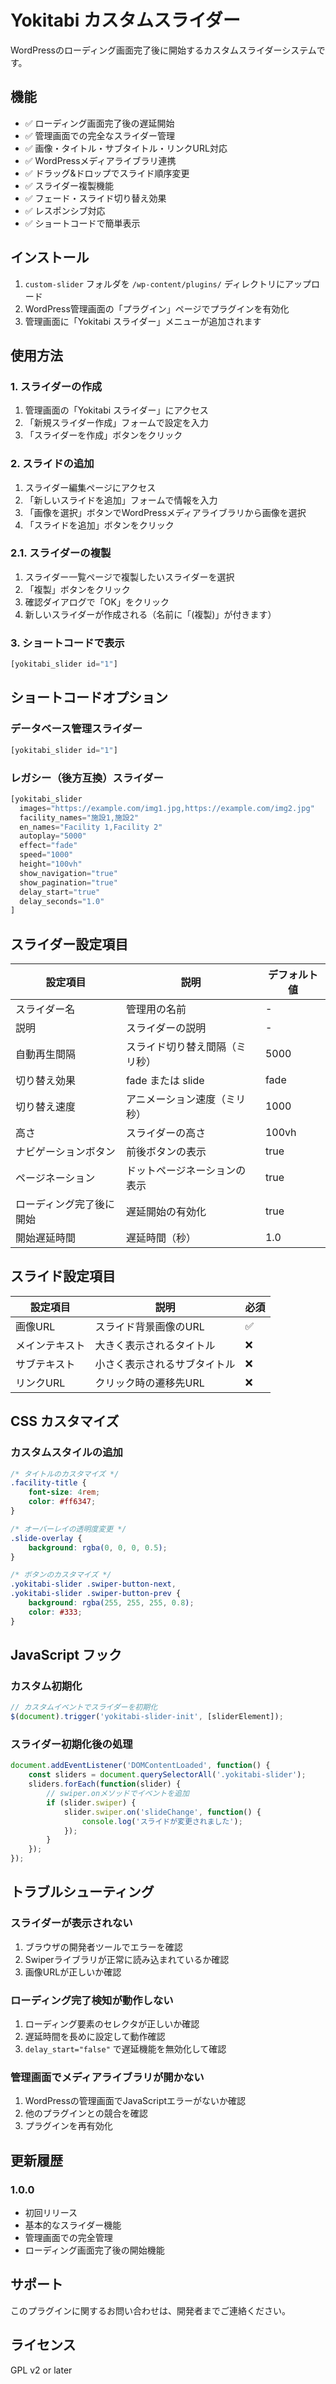 # Yokitabi カスタムスライダー

WordPressのローディング画面完了後に開始するカスタムスライダーシステムです。

## 機能

- ✅ ローディング画面完了後の遅延開始
- ✅ 管理画面での完全なスライダー管理
- ✅ 画像・タイトル・サブタイトル・リンクURL対応
- ✅ WordPressメディアライブラリ連携
- ✅ ドラッグ&ドロップでスライド順序変更
- ✅ スライダー複製機能
- ✅ フェード・スライド切り替え効果
- ✅ レスポンシブ対応
- ✅ ショートコードで簡単表示

## インストール

1. `custom-slider` フォルダを `/wp-content/plugins/` ディレクトリにアップロード
2. WordPress管理画面の「プラグイン」ページでプラグインを有効化
3. 管理画面に「Yokitabi スライダー」メニューが追加されます

## 使用方法

### 1. スライダーの作成

1. 管理画面の「Yokitabi スライダー」にアクセス
2. 「新規スライダー作成」フォームで設定を入力
3. 「スライダーを作成」ボタンをクリック

### 2. スライドの追加

1. スライダー編集ページにアクセス
2. 「新しいスライドを追加」フォームで情報を入力
3. 「画像を選択」ボタンでWordPressメディアライブラリから画像を選択
4. 「スライドを追加」ボタンをクリック

### 2.1. スライダーの複製

1. スライダー一覧ページで複製したいスライダーを選択
2. 「複製」ボタンをクリック
3. 確認ダイアログで「OK」をクリック
4. 新しいスライダーが作成される（名前に「(複製)」が付きます）

### 3. ショートコードで表示

```php
[yokitabi_slider id="1"]
```

## ショートコードオプション

### データベース管理スライダー
```php
[yokitabi_slider id="1"]
```

### レガシー（後方互換）スライダー
```php
[yokitabi_slider 
  images="https://example.com/img1.jpg,https://example.com/img2.jpg"
  facility_names="施設1,施設2"
  en_names="Facility 1,Facility 2"
  autoplay="5000"
  effect="fade"
  speed="1000"
  height="100vh"
  show_navigation="true"
  show_pagination="true"
  delay_start="true"
  delay_seconds="1.0"
]
```

## スライダー設定項目

| 設定項目 | 説明 | デフォルト値 |
|---------|------|------------|
| スライダー名 | 管理用の名前 | - |
| 説明 | スライダーの説明 | - |
| 自動再生間隔 | スライド切り替え間隔（ミリ秒） | 5000 |
| 切り替え効果 | fade または slide | fade |
| 切り替え速度 | アニメーション速度（ミリ秒） | 1000 |
| 高さ | スライダーの高さ | 100vh |
| ナビゲーションボタン | 前後ボタンの表示 | true |
| ページネーション | ドットページネーションの表示 | true |
| ローディング完了後に開始 | 遅延開始の有効化 | true |
| 開始遅延時間 | 遅延時間（秒） | 1.0 |

## スライド設定項目

| 設定項目 | 説明 | 必須 |
|---------|------|------|
| 画像URL | スライド背景画像のURL | ✅ |
| メインテキスト | 大きく表示されるタイトル | ❌ |
| サブテキスト | 小さく表示されるサブタイトル | ❌ |
| リンクURL | クリック時の遷移先URL | ❌ |

## CSS カスタマイズ

### カスタムスタイルの追加

```css
/* タイトルのカスタマイズ */
.facility-title {
    font-size: 4rem;
    color: #ff6347;
}

/* オーバーレイの透明度変更 */
.slide-overlay {
    background: rgba(0, 0, 0, 0.5);
}

/* ボタンのカスタマイズ */
.yokitabi-slider .swiper-button-next,
.yokitabi-slider .swiper-button-prev {
    background: rgba(255, 255, 255, 0.8);
    color: #333;
}
```

## JavaScript フック

### カスタム初期化

```javascript
// カスタムイベントでスライダーを初期化
$(document).trigger('yokitabi-slider-init', [sliderElement]);
```

### スライダー初期化後の処理

```javascript
document.addEventListener('DOMContentLoaded', function() {
    const sliders = document.querySelectorAll('.yokitabi-slider');
    sliders.forEach(function(slider) {
        // swiper.onメソッドでイベントを追加
        if (slider.swiper) {
            slider.swiper.on('slideChange', function() {
                console.log('スライドが変更されました');
            });
        }
    });
});
```

## トラブルシューティング

### スライダーが表示されない

1. ブラウザの開発者ツールでエラーを確認
2. Swiperライブラリが正常に読み込まれているか確認
3. 画像URLが正しいか確認

### ローディング完了検知が動作しない

1. ローディング要素のセレクタが正しいか確認
2. 遅延時間を長めに設定して動作確認
3. `delay_start="false"` で遅延機能を無効化して確認

### 管理画面でメディアライブラリが開かない

1. WordPressの管理画面でJavaScriptエラーがないか確認
2. 他のプラグインとの競合を確認
3. プラグインを再有効化

## 更新履歴

### 1.0.0
- 初回リリース
- 基本的なスライダー機能
- 管理画面での完全管理
- ローディング画面完了後の開始機能

## サポート

このプラグインに関するお問い合わせは、開発者までご連絡ください。

## ライセンス

GPL v2 or later 